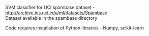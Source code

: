 SVM classifier for UCI spambase dataset - http://archive.ics.uci.edu/ml/datasets/Spambase \
Dataset available in the spambase directory

Code requires installation of Python libraries - Numpy, scikit-learn
